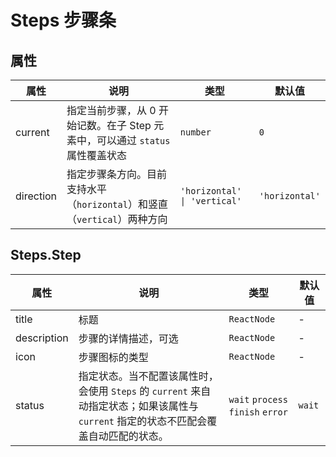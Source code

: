 # Steps 步骤条

<code src="./demos/index.tsx"></code>

## 属性

| 属性      | 说明                                                                          | 类型                         | 默认值         |
| --------- | ----------------------------------------------------------------------------- | ---------------------------- | -------------- |
| current   | 指定当前步骤，从 0 开始记数。在子 Step 元素中，可以通过 `status` 属性覆盖状态 | `number`                     | `0`            |
| direction | 指定步骤条方向。目前支持水平（`horizontal`）和竖直（`vertical`）两种方向      | `'horizontal' \| 'vertical'` | `'horizontal'` |

## Steps.Step

| 属性        | 说明                                                                 | 类型                                         | 默认值   |
| ----------- | ------------------------------------------------------------------- | -------------------------------------------- | -------- |
| title       | 标题                                                                | `ReactNode`                                  | -        |
| description | 步骤的详情描述，可选                                                 | `ReactNode`                                  | -        |
| icon        | 步骤图标的类型                                                      | `ReactNode`                                  | -        |
| status      | 指定状态。当不配置该属性时，会使用 `Steps` 的 `current` 来自动指定状态；如果该属性与 `current` 指定的状态不匹配会覆盖自动匹配的状态。 | `wait` `process` `finish` `error` | `wait` |
